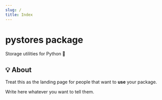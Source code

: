 ```yaml
---
slug: /
title: Index
---
```


# pystores package

Storage utilities for Python 🐍

## 💡 About

Treat this as the landing page for people
that want to **use** your package.

Write here whatever you want to tell them.
